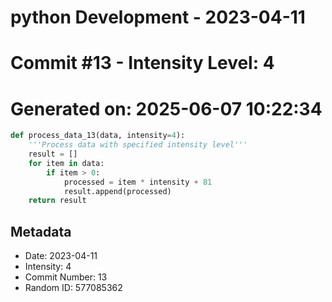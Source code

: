 ﻿# python Development - 2023-04-11
# Commit #13 - Intensity Level: 4
# Generated on: 2025-06-07 10:22:34
```python
def process_data_13(data, intensity=4):
    '''Process data with specified intensity level'''
    result = []
    for item in data:
        if item > 0:
            processed = item * intensity + 81
            result.append(processed)
    return result
```
## Metadata
- Date: 2023-04-11
- Intensity: 4
- Commit Number: 13
- Random ID: 577085362
